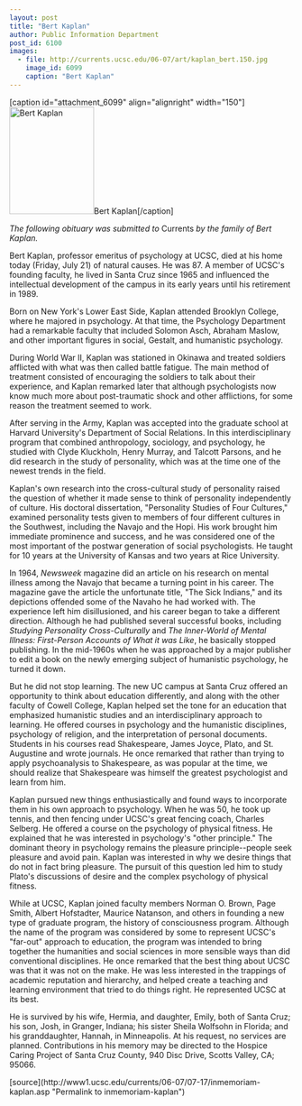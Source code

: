 ```yaml
---
layout: post
title: "Bert Kaplan"
author: Public Information Department
post_id: 6100
images:
  - file: http://currents.ucsc.edu/06-07/art/kaplan_bert.150.jpg
    image_id: 6099
    caption: "Bert Kaplan"
---
```


[caption id="attachment_6099" align="alignright" width="150"]<a href="http://localhost/mysite/wp-content/uploads/2006/07/kaplan_bert.150.jpg"><img class="size-full wp-image-6099" src="http://localhost/mysite/wp-content/uploads/2006/07/kaplan_bert.150.jpg" alt="Bert Kaplan" width="150" height="190" /></a>Bert Kaplan[/caption]
<a name="content" id="content"></a>
<p>
  <i>The following obituary was submitted to</i> Currents <i>by the family of Bert Kaplan.</i>
</p>
<p>
  Bert Kaplan, professor emeritus of psychology at UCSC, died at his home today (Friday, July 21) of natural causes. He was 87. A member of UCSC's founding faculty, he lived in Santa Cruz since 1965 and influenced the intellectual development of the campus in its early years until his retirement in 1989.
</p>
<p>
  Born on New York's Lower East Side, Kaplan attended Brooklyn College, where he majored in psychology. At that time, the Psychology Department had a remarkable faculty that included Solomon Asch, Abraham Maslow, and other important figures in social, Gestalt, and humanistic psychology.
</p>
<p>
  During World War II, Kaplan was stationed in Okinawa and treated soldiers afflicted with what was then called battle fatigue. The main method of treatment consisted of encouraging the soldiers to talk about their experience, and Kaplan remarked later that although psychologists now know much more about post-traumatic shock and other afflictions, for some reason the treatment seemed to work.
</p>
<p>
  After serving in the Army, Kaplan was accepted into the graduate school at Harvard University's Department of Social Relations. In this interdisciplinary program that combined anthropology, sociology, and psychology, he studied with Clyde Kluckholn, Henry Murray, and Talcott Parsons, and he did research in the study of personality, which was at the time one of the newest trends in the field.
</p>
<p>
  Kaplan's own research into the cross-cultural study of personality raised the question of whether it made sense to think of personality independently of culture. His doctoral dissertation, "Personality Studies of Four Cultures," examined personality tests given to members of four different cultures in the Southwest, including the Navajo and the Hopi. His work brought him immediate prominence and success, and he was considered one of the most important of the postwar generation of social psychologists. He taught for 10 years at the University of Kansas and two years at Rice University.
</p>
<p>
  In 1964, <i>Newsweek</i> magazine did an article on his research on mental illness among the Navajo that became a turning point in his career. The magazine gave the article the unfortunate title, "The Sick Indians," and its depictions offended some of the Navaho he had worked with. The experience left him disillusioned, and his career began to take a different direction. Although he had published several successful books, including <i>Studying Personality Cross-Culturally</i> and <i>The Inner-World of Mental Illness: First-Person Accounts of What it was Like</i>, he basically stopped publishing. In the mid-1960s when he was approached by a major publisher to edit a book on the newly emerging subject of humanistic psychology, he turned it down.
</p>
<p>
  But he did not stop learning. The new UC campus at Santa Cruz offered an opportunity to think about education differently, and along with the other faculty of Cowell College, Kaplan helped set the tone for an education that emphasized humanistic studies and an interdisciplinary approach to learning. He offered courses in psychology and the humanistic disciplines, psychology of religion, and the interpretation of personal documents. Students in his courses read Shakespeare, James Joyce, Plato, and St. Augustine and wrote journals. He once remarked that rather than trying to apply psychoanalysis to Shakespeare, as was popular at the time, we should realize that Shakespeare was himself the greatest psychologist and learn from him.
</p>
<p>
  Kaplan pursued new things enthusiastically and found ways to incorporate them in his own approach to psychology. When he was 50, he took up tennis, and then fencing under UCSC's great fencing coach, Charles Selberg. He offered a course on the psychology of physical fitness. He explained that he was interested in psychology's "other principle." The dominant theory in psychology remains the pleasure principle--people seek pleasure and avoid pain. Kaplan was interested in why we desire things that do not in fact bring pleasure. The pursuit of this question led him to study Plato's discussions of desire and the complex psychology of physical fitness.
</p>
<p>
  While at UCSC, Kaplan joined faculty members Norman O. Brown, Page Smith, Albert Hofstadter, Maurice Natanson, and others in founding a new type of graduate program, the history of consciousness program. Although the name of the program was considered by some to represent UCSC's "far-out" approach to education, the program was intended to bring together the humanities and social sciences in more sensible ways than did conventional disciplines. He once remarked that the best thing about UCSC was that it was not on the make. He was less interested in the trappings of academic reputation and hierarchy, and helped create a teaching and learning environment that tried to do things right. He represented UCSC at its best.
</p>
<p>
  He is survived by his wife, Hermia, and daughter, Emily, both of Santa Cruz; his son, Josh, in Granger, Indiana; his sister Sheila Wolfsohn in Florida; and his granddaughter, Hannah, in Minneapolis. At his request, no services are planned. Contributions in his memory may be directed to the Hospice Caring Project of Santa Cruz County, 940 Disc Drive, Scotts Valley, CA; 95066.
</p>
<p>
  <input name="t1" size="-1" type="hidden">
</p>




</p>
[source](http://www1.ucsc.edu/currents/06-07/07-17/inmemoriam-kaplan.asp "Permalink to inmemoriam-kaplan")
